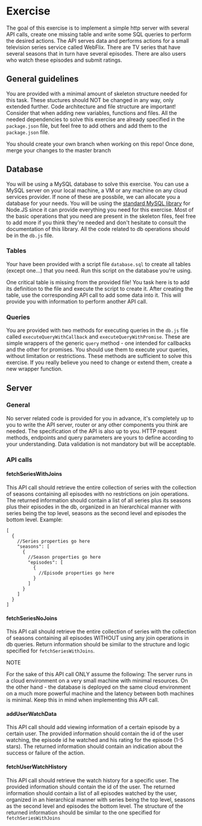 # Exercise

The goal of this exercise is to implement a simple http server with several API calls, create one missing table and write some SQL queries 
to perform the desired actions.
The API serves data and performs actions for a small television series service called WebFlix. 
There are TV series that have several seasons that in turn have several episodes. There are also users who watch these episodes and submit ratings.

## General guidelines

You are provided with a minimal amount of skeleton structure needed for this task. These stuctures should NOT be changed in any way, only extended further.
Code architecture and file structure are important! Consider that when adding new variables, functions and files.
All the needed dependencies to solve this exercise are already specified in the `package.json` file, but feel free to add others and add 
them to the `package.json` file.

You should create your own branch when working on this repo! Once done, merge your changes to the master branch

## Database

You will be using a MySQL database to solve this exercise.
You can use a MySQL server on your local machine, a VM or any machine on any cloud services provider. If none of these are possbile, we can allocate
you a database for your needs.
You will be using the [standard MySQL library](https://github.com/mysqljs/mysql) for Node.JS since it can provide everything you need for this exercise.
Most of the basic operations that you need are present in the skeleton files, feel free to add more if you think they're needed and 
don't hesitate to consult the documentation of this library.
All the code related to db operations should be in the `db.js` file. 

### Tables

Your have been provided with a script file `database.sql` to create all tables (except one...) that you need. 
Run this script on the database you're using.

One critical table is missing from the provided file!
You task here is to add its definition to the file and execute the script to create it.
After creating the table, use the corresponding API call to add some data into it. This will provide you with information to perform another API call.

### Queries

You are provided with two methods for executing queries in the `db.js` file called `executeQueryWithCallback` and `executeQueryWithPromise`. 
These are simple wrappers of the generic `query` method - one intended for callbacks and the other for promises.
You should use them to execute your queries, without limitation or restrictions.
These methods are sufficient to solve this exercise. If you really believe you need to change or extend them, create a new wrapper function.

## Server

### General

No server related code is provided for you in advance, it's completely up to you to write the API server, router or any other components you think are needed.
The specification of the API is also up to you. HTTP request methods, endpoints and query parameters are yours to define according to your understanding.
Data validation is not mandatory but will be acceptable.

### API calls

#### fetchSeriesWithJoins

This API call should retrieve the entire collection of series with the collection of seasons containing all episodes with no restrictions on join operations.
The returned information should contain a list of all series plus its seasons plus their episodes in the db, organized in an hierarchical manner with series being 
the top level, seasons as the second level and episodes the bottom level.
Example: 
```
[
  {
    //Series properties go here
    "seasons": [
      {
        //Season properties go here
        "episodes": [
          {
            //Episode properties go here
          }
        ]
      }
    ]
  }
]
```

#### fetchSeriesNoJoins

This API call should retrieve the entire collection of series with the collection of seasons containing all episodes WITHOUT using any join operations in db queries.
Return information should be similar to the structure and logic specified for `fetchSeriesWithJoins`.

NOTE

For the sake of this API call ONLY assume the following:
The server runs in a cloud environment on a very small machine with minimal resources. 
On the other hand - the database is deployed on the same cloud environment on a much more powerful machine and the latency between both machines is minimal.
Keep this in mind when implementing this API call.

#### addUserWatchData

This API call should add viewing information of a certain episode by a certain user. 
The provided information should contain the id of the user watching, the episode id he watched and his rating for the episode (1-5 stars).
The returned information should contain an indication about the success or failure of the action.

#### fetchUserWatchHistory

This API call should retrieve the watch history for a specific user.
The provided information should contain the id of the user.
The returned information should contain a list of all episodes watched by the user, organized in an hierarchical manner with series being 
the top level, seasons as the second level and episodes the bottom level.
The structure of the returned information should be similar to the one specified for `fetchSeriesWithJoins`